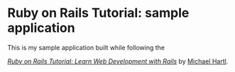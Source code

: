 # Ruby on Rails Tutorial: sample application

This is my sample application built while following the

[*Ruby on Rails Tutorial:
Learn Web Development with Rails*](http://www.railstutorial.org/)
by [Michael Hartl](http://www.michaelhartl.com/).